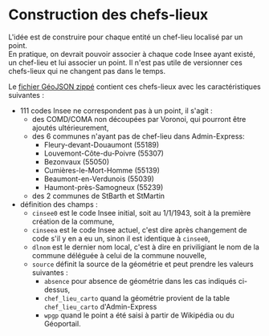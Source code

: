 # Construction des chefs-lieux
L'idée est de construire pour chaque entité un chef-lieu localisé par un point.  
En pratique, on devrait pouvoir associer à chaque code Insee ayant existé, un chef-lieu et lui associer un point.
Il n'est pas utile de versionner ces chefs-lieux qui ne changent pas dans le temps.

Le [fichier GéoJSON zippé](../export/cheflieu.7z) contient ces chefs-lieux avec les caractéristiques suivantes :

- 111 codes Insee ne correspondent pas à un point, il s'agit :
  - des COMD/COMA non découpées par Voronoi, qui pourront être ajoutés ultérieurement,
  - des 6 communes n'ayant pas de chef-lieu dans Admin-Express:
    - Fleury-devant-Douaumont (55189)
    - Louvemont-Côte-du-Poivre (55307)
    - Bezonvaux (55050)
    - Cumières-le-Mort-Homme (55139)
    - Beaumont-en-Verdunois (55039)
    - Haumont-près-Samogneux (55239)
  - des 2 communes de StBarth et StMartin
- définition des champs :
  - `cinsee0` est le code Insee initial, soit au 1/1/1943, soit à la première création de la commune,
  - `cinseea` est le code Insee actuel, c'est dire après changement de code s'il y en a eu un, sinon il est identique à `cinsee0`,
  - `dlnom` est le dernier nom local, c'est à dire en priviligiant le nom de la commune déléguée à celui de la commune nouvelle,
  - `source` définit la source de la géométrie et peut prendre les valeurs suivantes :
    - `absence` pour absence de géométrie dans les cas indiqués ci-dessus,
    - `chef_lieu_carto` quand la géométrie provient de la table `chef_lieu_carto` d'Admin-Express
    - `wpgp` quand le point a été saisi à partir de Wikipédia ou du Géoportail.
